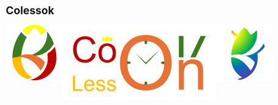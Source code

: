 # Colessok

<div style="display: flex;  width: 100%">
  <img src="logo.png" style="height: 150px;"/>
  <img src="banner2.png" style="height: 200px;"/>
  <img src="logo2.png" style="height: 150px;"/>
</div>
